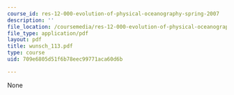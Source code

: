 ```yaml
---
course_id: res-12-000-evolution-of-physical-oceanography-spring-2007
description: ''
file_location: /coursemedia/res-12-000-evolution-of-physical-oceanography-spring-2007/709e6805d51f6b78eec99771aca60d6b_wunsch_113.pdf
file_type: application/pdf
layout: pdf
title: wunsch_113.pdf
type: course
uid: 709e6805d51f6b78eec99771aca60d6b

---
```

None